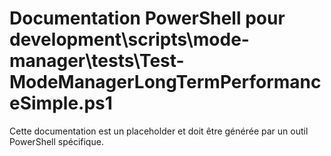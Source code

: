# Documentation PowerShell pour development\scripts\mode-manager\tests\Test-ModeManagerLongTermPerformanceSimple.ps1

Cette documentation est un placeholder et doit être générée par un outil PowerShell spécifique.
